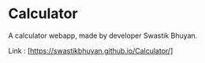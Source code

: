 # Calculator

A calculator webapp, made by developer Swastik Bhuyan.

Link : [https://swastikbhuyan.github.io/Calculator/]
